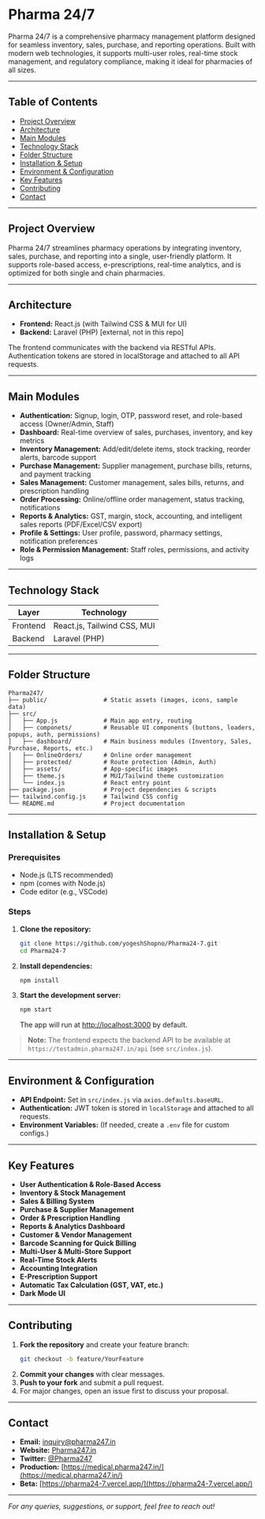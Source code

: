 # Pharma 24/7
 
Pharma 24/7 is a comprehensive pharmacy management platform designed for seamless inventory, sales, purchase, and reporting operations. Built with modern web technologies, it supports multi-user roles, real-time stock management, and regulatory compliance, making it ideal for pharmacies of all sizes.
 
---
 
## Table of Contents
- [Project Overview](#project-overview)
- [Architecture](#architecture)
- [Main Modules](#main-modules)
- [Technology Stack](#technology-stack)
- [Folder Structure](#folder-structure)
- [Installation & Setup](#installation--setup)
- [Environment & Configuration](#environment--configuration)
- [Key Features](#key-features)
- [Contributing](#contributing)
- [Contact](#contact)
 
---
 
## Project Overview
Pharma 24/7 streamlines pharmacy operations by integrating inventory, sales, purchase, and reporting into a single, user-friendly platform. It supports role-based access, e-prescriptions, real-time analytics, and is optimized for both single and chain pharmacies.
 
---
 
## Architecture
- **Frontend:** React.js (with Tailwind CSS & MUI for UI)
- **Backend:** Laravel (PHP) [external, not in this repo]

 
The frontend communicates with the backend via RESTful APIs. Authentication tokens are stored in localStorage and attached to all API requests.
 
---
 
## Main Modules
- **Authentication:** Signup, login, OTP, password reset, and role-based access (Owner/Admin, Staff)
- **Dashboard:** Real-time overview of sales, purchases, inventory, and key metrics
- **Inventory Management:** Add/edit/delete items, stock tracking, reorder alerts, barcode support
- **Purchase Management:** Supplier management, purchase bills, returns, and payment tracking
- **Sales Management:** Customer management, sales bills, returns, and prescription handling
- **Order Processing:** Online/offline order management, status tracking, notifications
- **Reports & Analytics:** GST, margin, stock, accounting, and intelligent sales reports (PDF/Excel/CSV export)
- **Profile & Settings:** User profile, password, pharmacy settings, notification preferences
- **Role & Permission Management:** Staff roles, permissions, and activity logs
 
---
 
## Technology Stack
| Layer         | Technology                |
|--------------|---------------------------|
| Frontend     | React.js, Tailwind CSS, MUI|
| Backend      | Laravel (PHP)             |

 
---
 
## Folder Structure
```
Pharma247/
├── public/                # Static assets (images, icons, sample data)
├── src/
│   ├── App.js             # Main app entry, routing
│   ├── componets/         # Reusable UI components (buttons, loaders, popups, auth, permissions)
│   ├── dashboard/         # Main business modules (Inventory, Sales, Purchase, Reports, etc.)
│   ├── OnlineOrders/      # Online order management
│   ├── protected/         # Route protection (Admin, Auth)
│   ├── assets/            # App-specific images
│   ├── theme.js           # MUI/Tailwind theme customization
│   └── index.js           # React entry point
├── package.json           # Project dependencies & scripts
├── tailwind.config.js     # Tailwind CSS config
└── README.md              # Project documentation
```
 
---
 
## Installation & Setup
 
### Prerequisites
- Node.js (LTS recommended)
- npm (comes with Node.js)
- Code editor (e.g., VSCode)
 
### Steps
1. **Clone the repository:**
   ```sh
   git clone https://github.com/yogeshShopno/Pharma24-7.git
   cd Pharma24-7
   ```
2. **Install dependencies:**
   ```sh
   npm install
   ```
3. **Start the development server:**
   ```sh
   npm start
   ```
   The app will run at [http://localhost:3000](http://localhost:3000) by default.
 
> **Note:** The frontend expects the backend API to be available at `https://testadmin.pharma247.in/api` (see `src/index.js`).
 
---
 
## Environment & Configuration
- **API Endpoint:** Set in `src/index.js` via `axios.defaults.baseURL`.
- **Authentication:** JWT token is stored in `localStorage` and attached to all requests.
- **Environment Variables:** (If needed, create a `.env` file for custom configs.)
 
---
 
## Key Features
- **User Authentication & Role-Based Access**
- **Inventory & Stock Management**
- **Sales & Billing System**
- **Purchase & Supplier Management**
- **Order & Prescription Handling**
- **Reports & Analytics Dashboard**
- **Customer & Vendor Management**
- **Barcode Scanning for Quick Billing**
- **Multi-User & Multi-Store Support**
- **Real-Time Stock Alerts**
- **Accounting Integration**
- **E-Prescription Support**
- **Automatic Tax Calculation (GST, VAT, etc.)**
- **Dark Mode UI**
 
---
 
## Contributing
1. **Fork the repository** and create your feature branch:
   ```sh
   git checkout -b feature/YourFeature
   ```
2. **Commit your changes** with clear messages.
3. **Push to your fork** and submit a pull request.
4. For major changes, open an issue first to discuss your proposal.
 
---
 
## Contact
- **Email:** inquiry@pharma247.in
- **Website:** [Pharma247.in](https://pharma247.in)
- **Twitter:** [@Pharma247](https://twitter.com/Pharma247)
- **Production:** [https://medical.pharma247.in/](https://medical.pharma247.in/)
- **Beta:** [https://pharma24-7.vercel.app/](https://pharma24-7.vercel.app/)
 
---
 
*For any queries, suggestions, or support, feel free to reach out!*